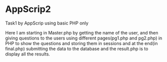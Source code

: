 # AppScrip2
Task1 by AppScrip using basic PHP only 

Here I am starting in Master.php by getting the name of the user, and then giving questions to the users using different pages(pg1.php and pg2.php) in PHP to show the questions and storing them in sessions and at the end(in final.php) submitting the data to the database and the result.php is to display all the results.
